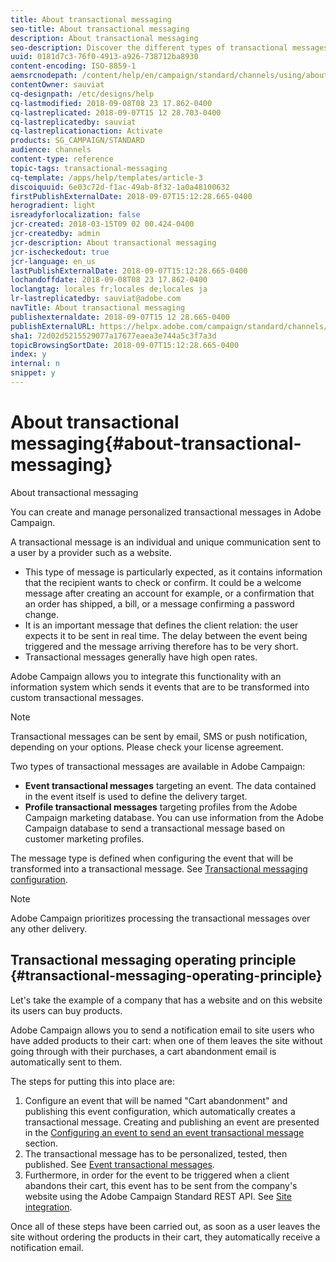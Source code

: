 ```yaml
---
title: About transactional messaging
seo-title: About transactional messaging
description: About transactional messaging
seo-description: Discover the different types of transactional messages you can send and how they are used in Adobe Campaign.
uuid: 0181d7c3-76f0-4913-a926-738712ba8930
content-encoding: ISO-8859-1
aemsrcnodepath: /content/help/en/campaign/standard/channels/using/about-transactional-messaging
contentOwner: sauviat
cq-designpath: /etc/designs/help
cq-lastmodified: 2018-09-08T08 23 17.862-0400
cq-lastreplicated: 2018-09-07T15 12 28.703-0400
cq-lastreplicatedby: sauviat
cq-lastreplicationaction: Activate
products: SG_CAMPAIGN/STANDARD
audience: channels
content-type: reference
topic-tags: transactional-messaging
cq-template: /apps/help/templates/article-3
discoiquuid: 6e03c72d-f1ac-49ab-8f32-1a0a48100632
firstPublishExternalDate: 2018-09-07T15:12:28.665-0400
herogradient: light
isreadyforlocalization: false
jcr-created: 2018-03-15T09 02 00.424-0400
jcr-createdby: admin
jcr-description: About transactional messaging
jcr-ischeckedout: true
jcr-language: en_us
lastPublishExternalDate: 2018-09-07T15:12:28.665-0400
lochandoffdate: 2018-09-08T08 23 17.862-0400
loclangtag: locales fr;locales de;locales ja
lr-lastreplicatedby: sauviat@adobe.com
navTitle: About transactional messaging
publishexternaldate: 2018-09-07T15 12 28.665-0400
publishExternalURL: https://helpx.adobe.com/campaign/standard/channels/using/about-transactional-messaging.html
sha1: 72d02d5215529077a17677eaea3e744a5c3f7a3d
topicBrowsingSortDate: 2018-09-07T15:12:28.665-0400
index: y
internal: n
snippet: y
---
```


# About transactional messaging{#about-transactional-messaging}

About transactional messaging

You can create and manage personalized transactional messages in Adobe Campaign.

A transactional message is an individual and unique communication sent to a user by a provider such as a website.

* This type of message is particularly expected, as it contains information that the recipient wants to check or confirm. It could be a welcome message after creating an account for example, or a confirmation that an order has shipped, a bill, or a message confirming a password change.
* It is an important message that defines the client relation: the user expects it to be sent in real time. The delay between the event being triggered and the message arriving therefore has to be very short.
* Transactional messages generally have high open rates.

Adobe Campaign allows you to integrate this functionality with an information system which sends it events that are to be transformed into custom transactional messages.

>[!NOTE]
>
>Transactional messages can be sent by email, SMS or push notification, depending on your options. Please check your license agreement.

Two types of transactional messages are available in Adobe Campaign:

* **Event transactional messages** targeting an event. The data contained in the event itself is used to define the delivery target.
* **Profile transactional messages** targeting profiles from the Adobe Campaign marketing database. You can use information from the Adobe Campaign database to send a transactional message based on customer marketing profiles.

The message type is defined when configuring the event that will be transformed into a transactional message. See [Transactional messaging configuration](../../administration/using/configuring-transactional-messaging.md).

>[!NOTE]
>
>Adobe Campaign prioritizes processing the transactional messages over any other delivery.

## Transactional messaging operating principle {#transactional-messaging-operating-principle}

Let's take the example of a company that has a website and on this website its users can buy products.

Adobe Campaign allows you to send a notification email to site users who have added products to their cart: when one of them leaves the site without going through with their purchases, a cart abandonment email is automatically sent to them.

The steps for putting this into place are:

1. Configure an event that will be named "Cart abandonment" and publishing this event configuration, which automatically creates a transactional message. Creating and publishing an event are presented in the [Configuring an event to send an event transactional message](../../administration/using/configuring-transactional-messaging.md#use-case--configuring-an-event-to-send-a-transactional-message) section.
1. The transactional message has to be personalized, tested, then published. See [Event transactional messages](../../channels/using/event-transactional-messages.md).
1. Furthermore, in order for the event to be triggered when a client abandons their cart, this event has to be sent from the company's website using the Adobe Campaign Standard REST API. See [Site integration](../../administration/using/configuring-transactional-messaging.md#integrating-the-triggering-of-the-event-in-a-website).

Once all of these steps have been carried out, as soon as a user leaves the site without ordering the products in their cart, they automatically receive a notification email.
